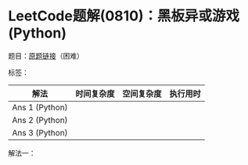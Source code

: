# LeetCode题解(0810)：黑板异或游戏(Python)

题目：[原题链接](https://leetcode-cn.com/problems/chalkboard-xor-game/)（困难）

标签：

| 解法           | 时间复杂度 | 空间复杂度 | 执行用时 |
| -------------- | ---------- | ---------- | -------- |
| Ans 1 (Python) |            |            |          |
| Ans 2 (Python) |            |            |          |
| Ans 3 (Python) |            |            |          |

解法一：

